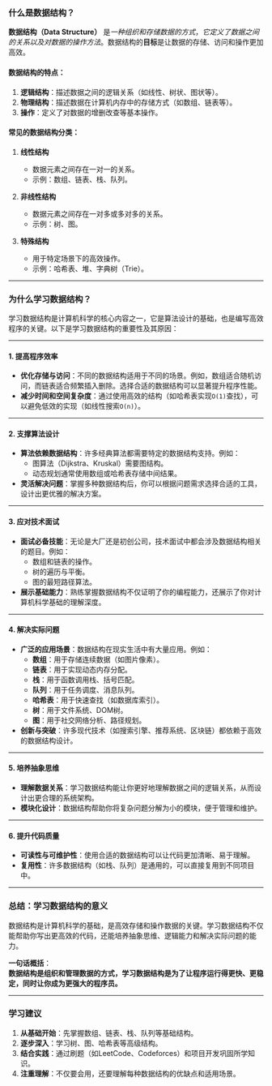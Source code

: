 ### **什么是数据结构？**

**数据结构（Data Structure）** 是*一种组织和存储数据的方式*，*它定义了数据之间的关系以及对数据的操作方法*。数据结构的**目标**是让数据的存储、访问和操作更加高效。

#### 数据结构的特点：
1. **逻辑结构**：描述数据之间的逻辑关系（如线性、树状、图状等）。
2. **物理结构**：描述数据在计算机内存中的存储方式（如数组、链表等）。
3. **操作**：定义了对数据的增删改查等基本操作。

#### 常见的数据结构分类：
1. **线性结构**  
   - 数据元素之间存在一对一的关系。  
   - 示例：数组、链表、栈、队列。
   
2. **非线性结构**  
   - 数据元素之间存在一对多或多对多的关系。  
   - 示例：树、图。

3. **特殊结构**  
   - 用于特定场景下的高效操作。  
   - 示例：哈希表、堆、字典树（Trie）。

---

### **为什么学习数据结构？**

学习数据结构是计算机科学的核心内容之一，它是算法设计的基础，也是编写高效程序的关键。以下是学习数据结构的重要性及其原因：

---

#### **1. 提高程序效率**
- **优化存储与访问**：不同的数据结构适用于不同的场景。例如，数组适合随机访问，而链表适合频繁插入删除。选择合适的数据结构可以显著提升程序性能。
- **减少时间和空间复杂度**：通过使用高效的结构（如哈希表实现`O(1)`查找），可以避免低效的实现（如线性搜索`O(n)`）。

---

#### **2. 支撑算法设计**
- **算法依赖数据结构**：许多经典算法都需要特定的数据结构支持。例如：
  - 图算法（Dijkstra、Kruskal）需要图结构。
  - 动态规划通常使用数组或哈希表存储中间结果。
- **灵活解决问题**：掌握多种数据结构后，你可以根据问题需求选择合适的工具，设计出更优雅的解决方案。

---

#### **3. 应对技术面试**
- **面试必备技能**：无论是大厂还是初创公司，技术面试中都会涉及数据结构相关的题目。例如：
  - 数组和链表的操作。
  - 树的遍历与平衡。
  - 图的最短路径算法。
- **展示基础能力**：熟练掌握数据结构不仅证明了你的编程能力，还展示了你对计算机科学基础的理解深度。

---

#### **4. 解决实际问题**
- **广泛的应用场景**：数据结构在现实生活中有大量应用。例如：
  - **数组**：用于存储连续数据（如图片像素）。
  - **链表**：用于实现动态内存分配。
  - **栈**：用于函数调用栈、括号匹配。
  - **队列**：用于任务调度、消息队列。
  - **哈希表**：用于快速查找（如数据库索引）。
  - **树**：用于文件系统、DOM树。
  - **图**：用于社交网络分析、路径规划。
- **创新与突破**：许多现代技术（如搜索引擎、推荐系统、区块链）都依赖于高效的数据结构设计。

---

#### **5. 培养抽象思维**
- **理解数据关系**：学习数据结构能让你更好地理解数据之间的逻辑关系，从而设计出更合理的系统架构。
- **模块化设计**：数据结构帮助你将复杂问题分解为小的模块，便于管理和维护。

---

#### **6. 提升代码质量**
- **可读性与可维护性**：使用合适的数据结构可以让代码更加清晰、易于理解。
- **复用性**：许多数据结构（如栈、队列）是通用的，可以直接复用到不同项目中。

---

### **总结：学习数据结构的意义**
数据结构是计算机科学的基础，是高效存储和操作数据的关键。学习数据结构不仅能帮助你写出更高效的代码，还能培养抽象思维、逻辑能力和解决实际问题的能力。

**一句话概括**：  
**数据结构是组织和管理数据的方式，学习数据结构是为了让程序运行得更快、更稳定，同时让你成为更强大的程序员。**

---

### **学习建议**
1. **从基础开始**：先掌握数组、链表、栈、队列等基础结构。
2. **逐步深入**：学习树、图、哈希表等高级结构。
3. **结合实践**：通过刷题（如LeetCode、Codeforces）和项目开发巩固所学知识。
4. **注重理解**：不仅要会用，还要理解每种数据结构的优缺点和适用场景。
